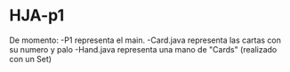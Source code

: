 # HJA-p1

De momento:
-P1 representa el main.
-Card.java representa las cartas con su numero y palo
-Hand.java representa una mano de "Cards" (realizado con un Set)
